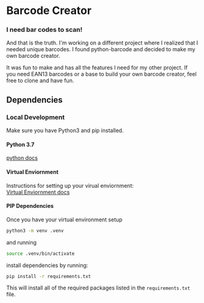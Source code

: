 # Barcode Creator
### I need bar codes to scan!

And that is the truth. I'm working on a different project where I realized that I needed unique barcodes. I found 
python-barcode and decided to make my own barcode creator. 

It was fun to make and has all the features I need for my other project. If you need EAN13 barcodes or a base to build
your own barcode creator, feel free to clone and have fun. 

## Dependencies
### Local Development

Make sure you have Python3 and pip installed.

#### Python 3.7

[python docs](https://docs.python.org/3/using/unix.html#getting-and-installing-the-latest-version-of-python)

#### Virtual Enviornment

Instructions for setting up your virual enviornment:\
[Virtual Enviornment docs](https://packaging.python.org/guides/installing-using-pip-and-virtual-environments/)

#### PIP Dependencies

Once you have your virtual environment setup 
```bash
python3 -m venv .venv
```

and running 
```bash
source .venv/bin/activate
```

install dependencies by running:
```bash
pip install -r requirements.txt
```

This will install all of the required packages listed in the `requirements.txt` file.
